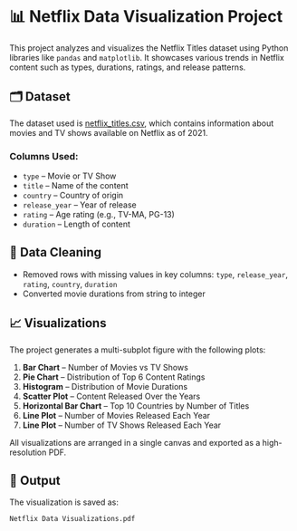 # 📊 Netflix Data Visualization Project

This project analyzes and visualizes the Netflix Titles dataset using Python libraries like `pandas` and `matplotlib`. It showcases various trends in Netflix content such as types, durations, ratings, and release patterns.

## 🗂 Dataset

The dataset used is [netflix_titles.csv](https://www.kaggle.com/datasets/shivamb/netflix-shows), which contains information about movies and TV shows available on Netflix as of 2021.

### Columns Used:
- `type` – Movie or TV Show
- `title` – Name of the content
- `country` – Country of origin
- `release_year` – Year of release
- `rating` – Age rating (e.g., TV-MA, PG-13)
- `duration` – Length of content

## 🧹 Data Cleaning

- Removed rows with missing values in key columns: `type`, `release_year`, `rating`, `country`, `duration`
- Converted movie durations from string to integer

## 📈 Visualizations

The project generates a multi-subplot figure with the following plots:

1. **Bar Chart** – Number of Movies vs TV Shows
2. **Pie Chart** – Distribution of Top 6 Content Ratings
3. **Histogram** – Distribution of Movie Durations
4. **Scatter Plot** – Content Released Over the Years
5. **Horizontal Bar Chart** – Top 10 Countries by Number of Titles
6. **Line Plot** – Number of Movies Released Each Year
7. **Line Plot** – Number of TV Shows Released Each Year

All visualizations are arranged in a single canvas and exported as a high-resolution PDF.

## 📁 Output

The visualization is saved as:

```bash
Netflix Data Visualizations.pdf
